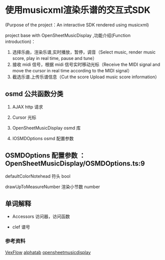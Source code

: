 # 使用musicxml渲染乐谱的交互式SDK

(Purpose of the project：An interactive SDK rendered using musicxml)

project base with OpenSheetMusicDisplay ,功能介绍(Function introduction)：

1. 选择乐曲，渲染乐谱,实时播放，暂停，调音（Select music, render music score, play in real time, pause and tune）
2. 接收 midi 信号，根据 midi 信号实时移动光标（Receive the MIDI signal and move the cursor in real time according to the MIDI signal）
3. 截选乐谱.上传乐谱信息（Cut the score Upload music score information）

## osmd 公共函数分类

1. AJAX http 请求

2. Cursor 光标

3. OpenSheetMusicDisplay osmd 库

4. IOSMDOptions osmd 配置参数

## OSMDOptions 配置参数 ： OpenSheetMusicDisplay/OSMDOptions.ts:9

defaultColorNotehead 符头 bool

drawUpToMeasureNumber 渲染小节数 number

## 单词解释

- Accessors 访问器，访问函数

- clef 谱号

### 参考资料
[VexFlow](https://github.com/0xfe/vexflow)
[alphatab](https://www.alphatab.net/docs/showcase/introduction/)
[opensheetmusicdisplay](https://github.com/opensheetmusicdisplay/opensheetmusicdisplay)

